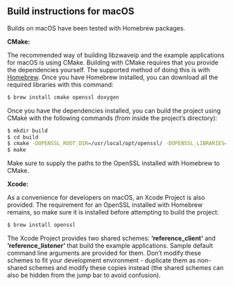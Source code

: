 Build instructions for macOS
----------------------------

Builds on macOS have been tested with Homebrew packages.

**CMake:**

The recommended way of building libzwaveip and the example applications for macOS is using CMake. Building with CMake requires that you provide the dependencies yourself. The supported method of doing this is with [Homebrew](http://brew.sh/). Once you have Homebrew installed, you can download all the required libraries with this command:

```bash
$ brew install cmake openssl doxygen
```

Once you have the dependencies installed, you can build the project using CMake with the following commands (from inside the project’s directory):

```bash
$ mkdir build
$ cd build
$ cmake -DOPENSSL_ROOT_DIR=/usr/local/opt/openssl/ -DOPENSSL_LIBRARIES=/usr/local/opt/openssl/lib/ ..
$ make
```

Make sure to supply the paths to the OpenSSL installed with Homebrew to CMake.

**Xcode:**

As a convenience for developers on macOS, an Xcode Project is also provided. The requirement for an OpenSSL installed with Homebrew remains, so make sure it is installed before attempting to build the project:

```bash
$ brew install openssl
```

The Xcode Project provides two shared schemes: **’reference\_client’** and **’reference\_listener’** that build the example applications. Sample default command line arguments are provided for them. Don’t modify these schemes to fit your development environment - duplicate them as non-shared schemes and modify these copies instead (the shared schemes can also be hidden from the jump bar to avoid confusion).
